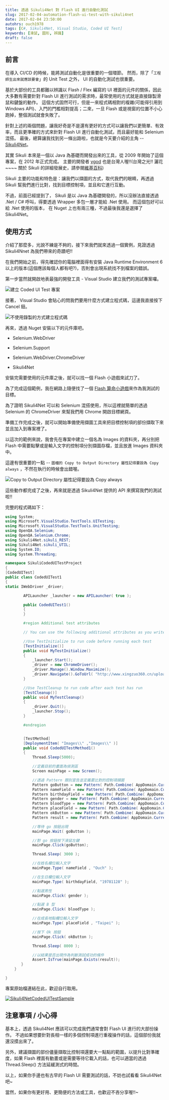 ```yaml
---
title: 透過 Sikuli4Net 對 Flash UI 進行自動化測試
slug: 2017-02-04-automation-flash-ui-test-with-sikuli4net
date: 2017-02-04 23:50:00
autohrs: ouch1978
tags: [C#, Sikuli4Net, Visual Studio, Coded UI Test]
keywords: [滑鼠, 圖形, 辨識]
draft: false
---
```


## 前言

在導入 CI/CD 的時候，能將測試自動化是很重要的一個環節。 然而，除了「`工程師生出來就應該要會`」的 Unit Test 之外， UI 的自動化測試也很重要。

基於大部份的工具都難以辨識以 Flash / Flex 編寫的 UI 裡面的元件的關係，因此大多數有需要針對 Flash UI 進行測試的需求時，最常使用的方式就是直接錄製滑鼠和鍵盤的動作。 這個方式固然可行，但是一來程式碼相對的複雜(可能得引用到 Windows API)、入門的門檻相對提高；二來，一旦 Flash 或是視窗的位置不小心跑掉，整個測試就會失敗了。

[sikuli4net]: https://www.nuget.org/packages/Sikuli4Net "Sikuli4Net - Call Sikuli from your .NET project"

針對上述的兩個問題，讓我好奇是不是還有更好的方式可以讓我們以更簡單、有效率，而且更準確的方式來針對 Flash UI 進行自動化測試，而且最好能和 Selenium 混搭。 最後，總算讓我找到另一條出路啦，也就是今天要介紹的主角 -- [Sikuli4Net][sikuli4net]。

<!--truncate-->

[vgod]: http://blog.vgod.tw/2010/01/30/sikuli/ "vgod"
[sikuli-wiki]: https://en.wikipedia.org/wiki/Sikuli "Sikuli - Wiki"

其實 Sikuli 本來是一個以 Java 為基礎而開發出來的工具，從 2009 年開始了這個專案，在 2012 年正式完成。 主要的開發者 [vgod][vgod] 也是台灣人喔!!(台灣之光!! 灑花~~~~ 關於 Sikuli 的詳細發展史，請參閱[維基百科][sikuli-wiki])

Sikuli 主要的功能和特色是：讓我們以擷圖的方式，取代我們的眼睛，再透過 Sikuli 幫我們進行比對，找到目標控制項，並且和它進行互動。

不過，前面已經提到了， Sikuli 是以 Java 為基礎開發的，所以沒辦法直接透過 .Net / C# 呼叫，得要透過 Wrapper 多包一層才能給 .Net 使用。 而這個包好可以給 .Net 使用的版本， 在 Nuget 上也有兩三種，不過最後我還是選擇了 Sikuli4Net。

## 使用方式

介紹了那麼多，光說不練是不夠的，接下來我們就來透過一個實例，見證透過 Sikuli4Nnet 為我們帶來的奇蹟吧!!

在我們開始之前，得先確認你的電腦裡面得有安裝 Java Runtime Environment 6 以上的版本(這個應該每個人都有吧?)，否則會出現系統找不到檔案的錯誤。

第一步當然就開啟地表最強的開發工具 - Visual Studio 建立我們的測試專案囉。

![建立 Coded UI Test 專案](01-create-coded-ui-test-project.png "建立 Coded UI Test 專案")

接著， Visual Studio 會貼心的問我們要用什麼方式建立程式碼，這邊我直接按下 Cancel 鈕。

![不使用錄製的方式建立程式碼](02-click-cancel-to-bypass-ui-recording.png "不使用錄製的方式建立程式碼")

再來，透過 Nuget 安裝以下的元件庫吧。

- Selenium.WebDriver

- Selenium.Support

- Selenium.WebDriver.ChromeDriver

- Sikuli4Net

安裝完需要使用的元件庫之後，就可以找一個 Flash 小遊戲來試刀了。

[flash 算命小遊戲]: https://en.wikipedia.org/wiki/Sikuli "Flash 算命小遊戲"

為了完成這個範例，我在網路上隨便找了一個 [Flash 算命小遊戲][flash 算命小遊戲]來作為我測試的目標。

為了證明 Sikuli4Net 可以和 Selenium 混搭使用，所以這裡就簡單的透過 Selenium 的 ChromeDriver 來幫我們用 Chrome 開啟目標網頁。

準備工作完成之後，就可以開始準備使用擷圖工具來把目標控制項的部份擷取下來並且加入到專案裡了。

以這次的範例來說，我會先在專案中建立一個名為 Images 的資料夾，再分別把 Flash 中需要點擊或是輸入文字的控制項分別擷圖存檔，並且放進 Images 資料夾中。

這邊有很重要的一點 -- `圖檔的 Copy to Output Directory 屬性記得要設為 Copy always` ，不然在執行的時候會出錯喔。

![Copy to Output Directory 屬性記得要設為 Copy always](03-prepare-screenshot-for-components.png "Copy to Output Directory 屬性記得要設為 Copy always")

這些動作都完成了之後，再來就是透過 Sikuli4Net 提供的 API 來撰寫我們的測試啦!!

完整的程式碼如下：

```csharp title="CodedUITest1.cs"
using System;
using Microsoft.VisualStudio.TestTools.UITesting;
using Microsoft.VisualStudio.TestTools.UnitTesting;
using OpenQA.Selenium;
using OpenQA.Selenium.Chrome;
using Sikuli4Net.sikuli_REST;
using Sikuli4Net.sikuli_UTIL;
using System.IO;
using System.Threading;

namespace SikuliCodedUITestProject
{
[CodedUITest]
public class CodedUITest1
{
static IWebDriver _driver;

        APILauncher _launcher = new APILauncher( true );

        public CodedUITest1()
        {
        }

        #region Additional test attributes

        // You can use the following additional attributes as you write your tests:

        //Use TestInitialize to run code before running each test
        [TestInitialize()]
        public void MyTestInitialize()
        {
            _launcher.Start();
            _driver = new ChromeDriver();
            _driver.Manage().Window.Maximize();
            _driver.Navigate().GoToUrl( "http://www.xingzuo360.cn/uploads/media/121030/1-1210300F426.swf" );
        }

        //Use TestCleanup to run code after each test has run
        [TestCleanup()]
        public void MyTestCleanup()
        {
            _driver.Quit();
            _launcher.Stop();
        }

        #endregion


        [TestMethod]
        [DeploymentItem( "Images\\" ,"Images\\" )]
        public void CodedUITestMethod1()
        {
            Thread.Sleep(5000);

            //定義目前的畫面為偵測區
            Screen mainPage = new Screen();

            //透過 Pattern 類別宣告並定義要比對的控制項擷圖
            Pattern goButton = new Pattern( Path.Combine( AppDomain.CurrentDomain.BaseDirectory + @"\Images\Go.png" ) );
            Pattern nameField = new Pattern( Path.Combine( AppDomain.CurrentDomain.BaseDirectory + @"\Images\Name.png" ) );
            Pattern birthdayField = new Pattern( Path.Combine( AppDomain.CurrentDomain.BaseDirectory + @"\Images\Birthday.png" ) );
            Pattern gender = new Pattern( Path.Combine( AppDomain.CurrentDomain.BaseDirectory + @"\Images\Gender.png" ) );
            Pattern bloodType = new Pattern( Path.Combine( AppDomain.CurrentDomain.BaseDirectory + @"\Images\BloodType.png" ) );
            Pattern placeField = new Pattern( Path.Combine( AppDomain.CurrentDomain.BaseDirectory + @"\Images\PlaceGrownUp.png" ) );
            Pattern okButton = new Pattern( Path.Combine( AppDomain.CurrentDomain.BaseDirectory + @"\Images\OkButton.png" ) );
            Pattern result = new Pattern( Path.Combine( AppDomain.CurrentDomain.BaseDirectory + @"\Images\Result.png" ) );

            //等待 go 按鈕出現
            mainPage.Wait( goButton );

            //對 go 按鈕按下滑鼠左鍵
            mainPage.Click(goButton);

            Thread.Sleep( 3000 );

            //在姓名欄位輸入文字
            mainPage.Type( nameField , "Ouch" );

            //在生日欄位輸入文字
            mainPage.Type( birthdayField, "19781128" );

            //點選男性
            mainPage.Click( gender );

            //點選 B 型
            mainPage.Click( bloodType );

            //在成長地點欄位輸入文字
            mainPage.Type( placeField , "Taipei" );

            //按下 Ok 按鈕
            mainPage.Click( okButton );

            Thread.Sleep( 8000 );

            //以結果是否出現作為判斷測試成功的條件
            Assert.IsTrue(mainPage.Exists(result));
       }
    }

}
```

專案原始檔連結在此，歡迎自行取用。

[![Sikuli4NetCodedUITestSample](/img/source-code.png)](https://github.com/Ouch1978/Sikuli4NetCodedUITestSample/)

## 注意事項 / 小心得

基本上，透過 Sikuli4Net 應該可以完成我們通常會對 Flash UI 進行的大部份操作。 不過如果想要針對長相一樣的多個控制項進行重複操作的話，這個部份我就還沒摸出來了。

另外，建議擷圖的部份儘量擷取比控制項還要大一點點的範圍，以提升比對準確度，如果 Flash 裡面有動畫或是需要等待它載入的話，也可以適當的透過 Thread.Sleep() 方法延緩測式的時間。

以上，如果你手邊也有古早的 Flash UI 需要測試的話，不妨也試看看 Sikuli4Net 吧~

當然，如果你有更好用、更簡便的方法或工具，也歡迎不吝分享喔!!~
